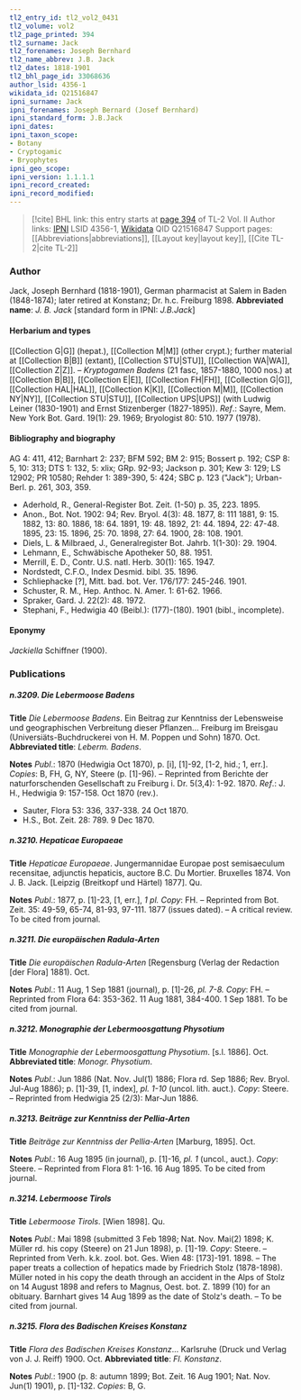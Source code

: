 ```yaml
---
tl2_entry_id: tl2_vol2_0431
tl2_volume: vol2
tl2_page_printed: 394
tl2_surname: Jack
tl2_forenames: Joseph Bernhard
tl2_name_abbrev: J.B. Jack
tl2_dates: 1818-1901
tl2_bhl_page_id: 33068636
author_lsid: 4356-1
wikidata_id: Q21516847
ipni_surname: Jack
ipni_forenames: Joseph Bernard (Josef Bernhard)
ipni_standard_form: J.B.Jack
ipni_dates: 
ipni_taxon_scope: 
- Botany
- Cryptogamic
- Bryophytes
ipni_geo_scope: 
ipni_version: 1.1.1.1
ipni_record_created: 
ipni_record_modified:
---
```


> [!cite] BHL link: this entry starts at [page 394](https://www.biodiversitylibrary.org/page/33068636) of TL-2 Vol. II
> Author links: [IPNI](https://www.ipni.org/a/4356-1) LSID 4356-1, [Wikidata](https://www.wikidata.org/wiki/Q21516847) QID Q21516847
> Support pages: [[Abbreviations|abbreviations]], [[Layout key|layout key]], [[Cite TL-2|cite TL-2]]

### Author

Jack, Joseph Bernhard (1818-1901), German pharmacist at Salem in Baden (1848-1874); later retired at Konstanz; Dr. h.c. Freiburg 1898. 
**Abbreviated name**: *J. B. Jack* \[standard form in IPNI: *J.B.Jack*\]

#### Herbarium and types

[[Collection G|G]] (hepat.), [[Collection M|M]] (other crypt.); further material at [[Collection B|B]] (extant), [[Collection STU|STU]], [[Collection WA|WA]], [[Collection Z|Z]]. – *Kryptogamen Badens* (21 fasc, 1857-1880, 1000 nos.) at [[Collection B|B]], [[Collection E|E]], [[Collection FH|FH]], [[Collection G|G]], [[Collection HAL|HAL]], [[Collection K|K]], [[Collection M|M]], [[Collection NY|NY]], [[Collection STU|STU]], [[Collection UPS|UPS]] (with Ludwig Leiner (1830-1901) and Ernst Stizenberger (1827-1895)).
*Ref*.: Sayre, Mem. New York Bot. Gard. 19(1): 29. 1969; Bryologist 80: 510. 1977 (1978).

#### Bibliography and biography

AG 4: 411, 412; Barnhart 2: 237; BFM 592; BM 2: 915; Bossert p. 192; CSP 8: 5, 10: 313; DTS 1: 132, 5: xlix; GRp. 92-93; Jackson p. 301; Kew 3: 129; LS 12902; PR 10580; Rehder 1: 389-390, 5: 424; SBC p. 123 ("Jack"); Urban-Berl. p. 261, 303, 359.
- Aderhold, R., General-Register Bot. Zeit. (1-50) p. 35, 223. 1895.
- Anon., Bot. Not. 1902: 94; Rev. Bryol. 4(3): 48. 1877, 8: 111 1881, 9: 15. 1882, 13: 80. 1886, 18: 64. 1891, 19: 48. 1892, 21: 44. 1894, 22: 47-48. 1895, 23: 15. 1896, 25: 70. 1898, 27: 64. 1900, 28: 108. 1901.
- Diels, L. & Milbraed, J., Generalregister Bot. Jahrb. 1(1-30): 29. 1904.
- Lehmann, E., Schwäbische Apotheker 50, 88. 1951.
- Merrill, E. D., Contr. U.S. natl. Herb. 30(1): 165. 1947.
- Nordstedt, C.F.O., Index Desmid. bibl. 35. 1896.
- Schliephacke \[?\], Mitt. bad. bot. Ver. 176/177: 245-246. 1901.
- Schuster, R. M., Hep. Anthoc. N. Amer. 1: 61-62. 1966.
- Spraker, Gard. J. 22(2): 48. 1972.
- Stephani, F., Hedwigia 40 (Beibl.): (177)-(180). 1901 (bibl., incomplete).

#### Eponymy

*Jackiella* Schiffner (1900).

### Publications

##### n.3209. Die Lebermoose Badens

**Title**
*Die Lebermoose Badens*. Ein Beitrag zur Kenntniss der Lebensweise und geographischen Verbreitung dieser Pflanzen... Freiburg im Breisgau (Universiäts-Buchdruckerei von H. M. Poppen und Sohn) 1870. Oct.
**Abbreviated title**: *Leberm. Badens*.

**Notes**
*Publ*.: 1870 (Hedwigia Oct 1870), p. \[i\], \[1\]-92, \[1-2, hid.; 1, err.\]. *Copies*: B, FH, G, NY, Steere (p. \[1\]-96). – Reprinted from Berichte der naturforschenden Gesellschaft zu Freiburg i. Dr. 5(3,4): 1-92. 1870.
*Ref*.: J. H., Hedwigia 9: 157-158. Oct 1870 (rev.).
- Sauter, Flora 53: 336, 337-338. 24 Oct 1870.
- H.S., Bot. Zeit. 28: 789. 9 Dec 1870.

##### n.3210. Hepaticae Europaeae

**Title**
*Hepaticae Europaeae*. Jungermannidae Europae post semisaeculum recensitae, adjunctis hepaticis, auctore B.C. Du Mortier. Bruxelles 1874. Von J. B. Jack. \[Leipzig (Breitkopf und Härtel) 1877\]. Qu.

**Notes**
*Publ*.: 1877, p. \[1\]-23, \[1, err.\], *1 pl. Copy*: FH. – Reprinted from Bot. Zeit. 35: 49-59, 65-74, 81-93, 97-111. 1877 (issues dated). – A critical review. To be cited from journal.

##### n.3211. Die europäischen Radula-Arten

**Title**
*Die europäischen Radula-Arten* \[Regensburg (Verlag der Redaction \[der Flora\] 1881). Oct.

**Notes**
*Publ*.: 11 Aug, 1 Sep 1881 (journal), p. \[1\]-26, *pl. 7-8. Copy*: FH. – Reprinted from Flora 64: 353-362. 11 Aug 1881, 384-400. 1 Sep 1881. To be cited from journal.

##### n.3212. Monographie der Lebermoosgattung Physotium

**Title**
*Monographie der Lebermoosgattung Physotium*. \[s.l. 1886\]. Oct.
**Abbreviated title**: *Monogr. Physotium*.

**Notes**
*Publ*.: Jun 1886 (Nat. Nov. Jul(1) 1886; Flora rd. Sep 1886; Rev. Bryol. Jul-Aug 1886); p. \[1\]-39, \[1, index\], *pl. 1-10* (uncol. lith. auct.). *Copy*: Steere. – Reprinted from Hedwigia 25 (2/3): Mar-Jun 1886.

##### n.3213. Beiträge zur Kenntniss der Pellia-Arten

**Title**
*Beiträge zur Kenntniss der Pellia-Arten* \[Marburg, 1895\]. Oct.

**Notes**
*Publ*.: 16 Aug 1895 (in journal), p. \[1\]-16, *pl. 1* (uncol., auct.). *Copy*: Steere. – Reprinted from Flora 81: 1-16. 16 Aug 1895. To be cited from journal.

##### n.3214. Lebermoose Tirols

**Title**
*Lebermoose Tirols*. \[Wien 1898\]. Qu.

**Notes**
*Publ*.: Mai 1898 (submitted 3 Feb 1898; Nat. Nov. Mai(2) 1898; K. Müller rd. his copy (Steere) on 21 Jun 1898), p. \[1\]-19. *Copy*: Steere. – Reprinted from Verh. k.k. zool. bot. Ges. Wien 48: \[173\]-191. 1898. – The paper treats a collection of hepatics made by Friedrich Stolz (1878-1898). Müller noted in his copy the death through an accident in the Alps of Stolz on 14 August 1898 and refers to Magnus, Oest. bot. Z. 1899 (10) for an obituary. Barnhart gives 14 Aug 1899 as the date of Stolz's death. – To be cited from journal.

##### n.3215. Flora des Badischen Kreises Konstanz

**Title**
*Flora des Badischen Kreises Konstanz*... Karlsruhe (Druck und Verlag von J. J. Reiff) 1900. Oct.
**Abbreviated title**: *Fl. Konstanz*.

**Notes**
*Publ*.: 1900 (p. 8: autumn 1899; Bot. Zeit. 16 Aug 1901; Nat. Nov. Jun(1) 1901), p. \[1\]-132.
*Copies*: B, G.


